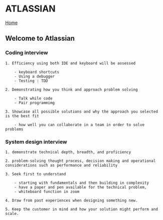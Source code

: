 # ATLASSIAN

[Home](../README.md)

## Welcome to Atlassian

### Coding interview

    1. Efficiency using both IDE and keyboard will be assessed

        - keyboard shortcuts
        - Using a debugger
        - Testing : TDD   

    2. Demonstrating how you think and approach problem solving

        - Talk while code
        - Pair programmimg

    3. Showcase all possible solutions and why the approach you selected is the best fit

        - how well you can collaborate in a team in order to solve problems

### System design interview

    1. demonstrate technical depth, breadth, and proficiency

    2. problem-solving thought process, decision making and operational considerations such as performance and reliability
    
    3. Seek first to understand

        - starting with fundamentals and then building in complexity
        - have a paper and pen available for the technical problem,
        - whiteboard function in zoom

    4. Draw from past experiences when designing something new.

    5. Keep the customer in mind and how your solution might perform and scale.
